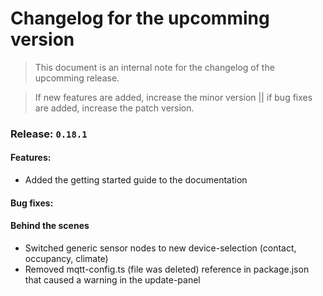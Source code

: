 # Changelog for the upcomming version
> This document is an internal note for the changelog of the upcomming release.

> If new features are added, increase the minor version || if bug fixes are added, increase the patch version.


### Release: `0.18.1`

#### Features:
- Added the getting started guide to the documentation

#### Bug fixes:

#### Behind the scenes

- Switched generic sensor nodes to new device-selection (contact, occupancy, climate)
- Removed mqtt-config.ts (file was deleted) reference in package.json that caused a warning in the update-panel